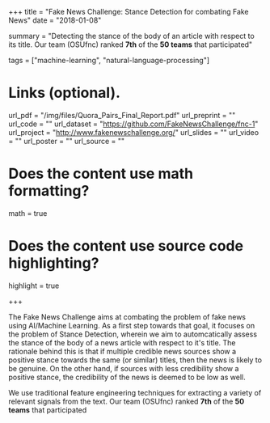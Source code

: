 +++
title = "Fake News Challenge: Stance Detection for combating Fake News"
date = "2018-01-08"

summary = "Detecting the stance of the body of an article with respect to its title. Our team (OSUfnc) ranked **7th** of the **50 teams** that participated"

tags = ["machine-learning", "natural-language-processing"]


# Links (optional).
url_pdf = "/img/files/Quora_Pairs_Final_Report.pdf"
url_preprint = ""
url_code = ""
url_dataset = "https://github.com/FakeNewsChallenge/fnc-1"
url_project = "http://www.fakenewschallenge.org/"
url_slides = ""
url_video = ""
url_poster = ""
url_source = ""



# Does the content use math formatting?
math = true

# Does the content use source code highlighting?
highlight = true

+++

The Fake News Challenge aims at combating the problem of fake news using AI/Machine Learning. As a first step towards that goal, it focuses on the problem of Stance Detection, wherein we aim to automcatically assess the stance of the body of a news article with respect to it's title. The rationale behind this is that if multiple credible news sources show a positive stance towards the same (or similar) titles, then the news is likely to be genuine. On the other hand, if sources with less credibility show a positive stance, the credibility of the news is deemed to be low as well.

We use traditional feature engineering techniques for extracting a variety of relevant signals from the text. Our team (OSUfnc) ranked **7th** of the **50 teams** that participated
